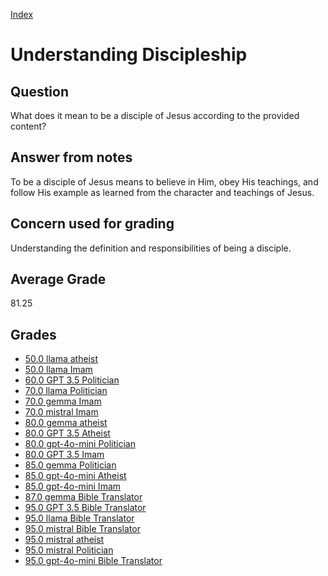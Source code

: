 
[Index](../../index.md)
# Understanding Discipleship
## Question
What does it mean to be a disciple of Jesus according to the provided content?

## Answer from notes
To be a disciple of Jesus means to believe in Him, obey His teachings, and follow His example as learned from the character and teachings of Jesus.

## Concern used for grading
Understanding the definition and responsibilities of being a disciple.

## Average Grade
81.25

## Grades
 * [50.0 llama atheist](../answers/llama_atheist/Understanding_Discipleship.md)
 * [50.0 llama Imam](../answers/llama_Imam/Understanding_Discipleship.md)
 * [60.0 GPT 3.5 Politician](../answers/GPT_3.5_Politician/Understanding_Discipleship.md)
 * [70.0 llama Politician](../answers/llama_Politician/Understanding_Discipleship.md)
 * [70.0 gemma Imam](../answers/gemma_Imam/Understanding_Discipleship.md)
 * [70.0 mistral Imam](../answers/mistral_Imam/Understanding_Discipleship.md)
 * [80.0 gemma atheist](../answers/gemma_atheist/Understanding_Discipleship.md)
 * [80.0 GPT 3.5 Atheist](../answers/GPT_3.5_Atheist/Understanding_Discipleship.md)
 * [80.0 gpt-4o-mini Politician](../answers/gpt-4o-mini_Politician/Understanding_Discipleship.md)
 * [80.0 GPT 3.5 Imam](../answers/GPT_3.5_Imam/Understanding_Discipleship.md)
 * [85.0 gemma Politician](../answers/gemma_Politician/Understanding_Discipleship.md)
 * [85.0 gpt-4o-mini Atheist](../answers/gpt-4o-mini_Atheist/Understanding_Discipleship.md)
 * [85.0 gpt-4o-mini Imam](../answers/gpt-4o-mini_Imam/Understanding_Discipleship.md)
 * [87.0 gemma Bible Translator](../answers/gemma_Bible_Translator/Understanding_Discipleship.md)
 * [95.0 GPT 3.5 Bible Translator](../answers/GPT_3.5_Bible_Translator/Understanding_Discipleship.md)
 * [95.0 llama Bible Translator](../answers/llama_Bible_Translator/Understanding_Discipleship.md)
 * [95.0 mistral Bible Translator](../answers/mistral_Bible_Translator/Understanding_Discipleship.md)
 * [95.0 mistral atheist](../answers/mistral_atheist/Understanding_Discipleship.md)
 * [95.0 mistral Politician](../answers/mistral_Politician/Understanding_Discipleship.md)
 * [95.0 gpt-4o-mini Bible Translator](../answers/gpt-4o-mini_Bible_Translator/Understanding_Discipleship.md)
